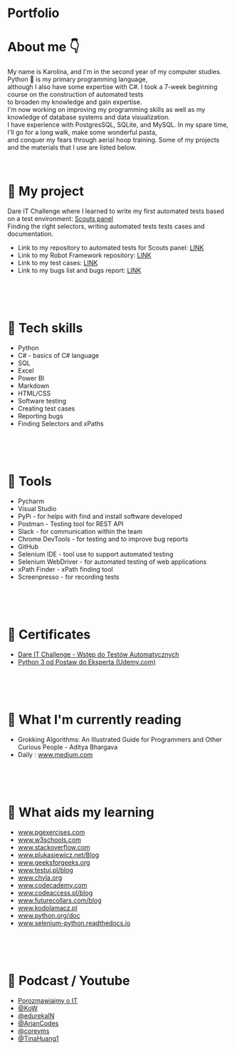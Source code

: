 # Portfolio

# About me :point_down:

My name is Karolina, and I'm in the second year of my computer studies. Python :snake: is my primary programming language,</br> although I also have some expertise with C#.
I took a 7-week beginning course on the construction of automated tests</br> to broaden my knowledge and gain expertise.</br> I'm now working on improving my programming skills as well as
my knowledge of database systems and data visualization.</br> I have experience with PostgresSQL, SQLite, and MySQL. In my spare time, I'll go for a long walk, make some wonderful pasta,</br>
and conquer my fears through aerial hoop training. Some of my projects and the materials that I use are listed below.
<br>
<br>
<br>

# :large_blue_circle: My project

Dare IT Challenge where I learned to write my first automated tests based on a test environment: <a href = "https://scouts-test.futbolkolektyw.pl/"> Scouts panel </a></br>
Finding the right selectors, writing automated tests tests cases and documentation.
<br>

* Link to my repository to automated tests for Scouts panel: <a href = "https://github.com/KarolinaSosinska/challange_portfolio_karola"> LINK </a></br>
* Link to my Robot Framework repository: <a href = "https://github.com/KarolinaSosinska/panelscout_robotframework"> LINK </a> </br>
* Link to my test cases: <a href = "https://drive.google.com/drive/folders/1rpcmPnEsfivsjWbM_BE2PjQRkhqdvCEv?usp=sharing"> LINK </a></br>
* Link to my bugs list and bugs report: <a href = "https://drive.google.com/drive/folders/193Um3IKa8t0TtF1IvvVohnV688KBriAf?usp=sharing"> LINK </a> </br>

<br>
<br>
<br>

# :large_blue_circle: Tech skills
* Python 
* C# - basics of C# language
* SQL
* Excel
* Power BI
* Markdown
* HTML/CSS
* Software testing
* Creating test cases
* Reporting bugs
* Finding Selectors and xPaths

<br>
<br>
<br>

# :large_blue_circle: Tools
* Pycharm
* Visual Studio 
* PyPi - for helps with find and install software developed
* Postman - Testing tool for REST API
* Slack - for communication within the team
* Chrome DevTools - for testing and to improve bug reports
* GitHub
* Selenium IDE - tool use to support automated testing
* Selenium WebDriver - for automated testing of web applications
* xPath Finder - xPath finding tool
* Screenpresso - for recording tests

<br>
<br>
<br>


# :large_blue_circle: Certificates
* <a href = "https://drive.google.com/file/d/1x8yC6OfnUuzG_qia51aXhFv4tkGq79yJ/view?usp=sharing">Dare IT Challenge - Wstęp do Testów Automatycznych</a>  
* <a href = "https://drive.google.com/file/d/10jFczprydkDP-vXNUbv4FRMWzx-LiXgh/view?usp=sharing">Python 3 od Postaw do Eksperta (Udemy.com)</a>  

<br>
<br>
<br>

# :large_blue_circle: What I'm currently reading
* Grokking Algorithms: An Illustrated Guide for Programmers and Other Curious People - Aditya Bhargava
* Daily : <a href = "https://medium.com">www.medium.com</a> 

<br>
<br>
<br>

# :large_blue_circle: What aids my learning
*  <a href = "https://pgexercises.com/">www.pgexercises.com</a>
*  <a href = "https://www.w3schools.com/">www.w3schools.com</a>
*  <a href = "https://stackoverflow.com/">www.stackoverflow.com</a>
*  <a href = "https://www.plukasiewicz.net/Blog">www.plukasiewicz.net/Blog</a>
*  <a href = "https://www.geeksforgeeks.org/">www.geeksforgeeks.org</a>
*  <a href = "https://testuj.pl/blog/">www.testuj.pl/blog</a>
*  <a href = "https://chyla.org/index.html">www.chyla.org</a>  
*  <a href = "https://www.codecademy.com/">www.codecademy.com</a>  
*  <a href = "https://www.codeaccess.pl/blog">www.codeaccess.pl/blog</a>  
*  <a href = "https://futurecollars.com/blog/">www.futurecollars.com/blog</a>  
*  <a href = "https://www.kodolamacz.pl/">www.kodolamacz.pl</a>    
*  <a href = "https://www.python.org/doc/">www.python.org/doc</a>  
*  <a href = "https://selenium-python.readthedocs.io/index.html">www.selenium-python.readthedocs.io</a>    

<br>
<br>
<br>

# :large_blue_circle: Podcast / Youtube 
*  <a href = "https://open.spotify.com/show/6rI5ht3thikrMvgY69fnuW?si=cb2fa74dd4ea460e">Porozmawiajmy o IT</a>
*  <a href = "https://www.youtube.com/@KoW">@KoW</a> 
*  <a href = "https://www.youtube.com/@edurekaIN">@edurekaIN</a> 
*  <a href = "https://www.youtube.com/@ArjanCodes">@ArjanCodes</a>  
*  <a href = "https://www.youtube.com/@coreyms">@coreyms</a>  
*  <a href = "https://www.youtube.com/@TinaHuang1">@TinaHuang1</a>  



